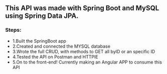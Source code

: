 <h2>This API was made with Spring Boot and MySQL using Spring Data JPA.</h2>

<h3>Steps:</h3>
<ul>
<li>1.Built the SpringBoot app</li>
<li>2.Created and connected the MYSQL database</li>
<li>3.Wrote the full CRUD, with methods to GET all byID or an specific ID</li>
<li>4.Tested the API on Postman and HTTPIE</li>
<li>5.On to the front-end! Currently making an Angular APP to consume this API</li>
</ul>
